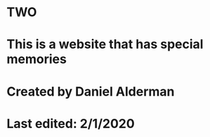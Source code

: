 # TWO
# This is a website that has special memories
# Created by Daniel Alderman
# Last edited: 2/1/2020
#
